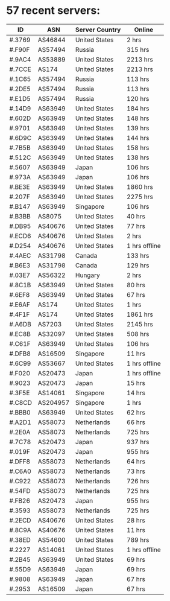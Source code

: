 # 57 recent servers:

| ID | ASN | Server Country | Online |
| ------ | ------ | ------ | ------ |
| #.3769 | AS46844 | United States | 2 hrs |
| #.F90F | AS57494 | Russia | 315 hrs |
| #.9AC4 | AS53889 | United States | 2213 hrs |
| #.7CCE | AS174 | United States | 2213 hrs |
| #.1C65 | AS57494 | Russia | 113 hrs |
| #.2DE5 | AS57494 | Russia | 113 hrs |
| #.E1D5 | AS57494 | Russia | 120 hrs |
| #.14D9 | AS63949 | United States | 184 hrs |
| #.602D | AS63949 | United States | 148 hrs |
| #.9701 | AS63949 | United States | 139 hrs |
| #.6D9C | AS63949 | United States | 144 hrs |
| #.7B5B | AS63949 | United States | 158 hrs |
| #.512C | AS63949 | United States | 138 hrs |
| #.5607 | AS63949 | Japan | 106 hrs |
| #.973A | AS63949 | Japan | 106 hrs |
| #.BE3E | AS63949 | United States | 1860 hrs |
| #.207F | AS63949 | United States | 2275 hrs |
| #.B147 | AS63949 | Singapore | 106 hrs |
| #.B3BB | AS8075 | United States | 40 hrs |
| #.DB95 | AS40676 | United States | 77 hrs |
| #.ECD6 | AS40676 | United States | 2 hrs |
| #.D254 | AS40676 | United States | 1 hrs offline |
| #.4AEC | AS31798 | Canada | 133 hrs |
| #.B6E3 | AS31798 | Canada | 129 hrs |
| #.03E7 | AS56322 | Hungary | 2 hrs |
| #.8C1B | AS63949 | United States | 80 hrs |
| #.6EF8 | AS63949 | United States | 67 hrs |
| #.E6AF | AS174 | United States | 1 hrs |
| #.4F1F | AS174 | United States | 1861 hrs |
| #.A6DB | AS7203 | United States | 2145 hrs |
| #.EC8B | AS32097 | United States | 508 hrs |
| #.C61F | AS63949 | United States | 106 hrs |
| #.DFB8 | AS16509 | Singapore | 11 hrs |
| #.6C99 | AS53667 | United States | 1 hrs offline |
| #.F020 | AS20473 | Japan | 1 hrs offline |
| #.9023 | AS20473 | Japan | 15 hrs |
| #.3F5E | AS14061 | Singapore | 14 hrs |
| #.C8CD | AS204957 | Singapore | 1 hrs |
| #.BBB0 | AS63949 | United States | 62 hrs |
| #.A2D1 | AS58073 | Netherlands | 66 hrs |
| #.2E0A | AS58073 | Netherlands | 725 hrs |
| #.7C78 | AS20473 | Japan | 937 hrs |
| #.019F | AS20473 | Japan | 955 hrs |
| #.DFF8 | AS58073 | Netherlands | 64 hrs |
| #.C6A0 | AS58073 | Netherlands | 73 hrs |
| #.C922 | AS58073 | Netherlands | 726 hrs |
| #.54FD | AS58073 | Netherlands | 725 hrs |
| #.FB26 | AS20473 | Japan | 955 hrs |
| #.3593 | AS58073 | Netherlands | 725 hrs |
| #.2ECD | AS40676 | United States | 28 hrs |
| #.8C9A | AS40676 | United States | 11 hrs |
| #.38ED | AS54600 | United States | 789 hrs |
| #.2227 | AS14061 | United States | 1 hrs offline |
| #.2B45 | AS63949 | United States | 69 hrs |
| #.55D9 | AS63949 | Japan | 69 hrs |
| #.9808 | AS63949 | Japan | 67 hrs |
| #.2953 | AS16509 | Japan | 67 hrs |

